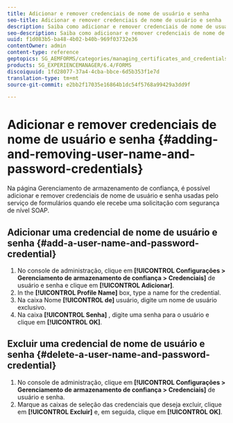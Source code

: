 ```yaml
---
title: Adicionar e remover credenciais de nome de usuário e senha
seo-title: Adicionar e remover credenciais de nome de usuário e senha
description: Saiba como adicionar e remover credenciais de nome de usuário e senha.
seo-description: Saiba como adicionar e remover credenciais de nome de usuário e senha.
uuid: f1d083b5-ba48-4b02-b40b-969f03732e36
contentOwner: admin
content-type: reference
geptopics: SG_AEMFORMS/categories/managing_certificates_and_credentials
products: SG_EXPERIENCEMANAGER/6.4/FORMS
discoiquuid: 1fd28077-37a4-4cba-bbce-6d5b353f1e7d
translation-type: tm+mt
source-git-commit: e2bb2f17035e16864b1dc54f5768a99429a3dd9f

---
```



# Adicionar e remover credenciais de nome de usuário e senha {#adding-and-removing-user-name-and-password-credentials}

Na página Gerenciamento de armazenamento de confiança, é possível adicionar e remover credenciais de nome de usuário e senha usadas pelo serviço de formulários quando ele recebe uma solicitação com segurança de nível SOAP.

## Adicionar uma credencial de nome de usuário e senha {#add-a-user-name-and-password-credential}

1. No console de administração, clique em **[!UICONTROL Configurações > Gerenciamento de armazenamento de confiança > Credenciais]** de usuário e senha e clique em **[!UICONTROL Adicionar]**.
1. In the **[!UICONTROL Profile Name]** box, type a name for the credential.
1. Na caixa Nome **[!UICONTROL de]** usuário, digite um nome de usuário exclusivo.
1. Na caixa **[!UICONTROL Senha]** , digite uma senha para o usuário e clique em **[!UICONTROL OK]**.

## Excluir uma credencial de nome de usuário e senha {#delete-a-user-name-and-password-credential}

1. No console de administração, clique em **[!UICONTROL Configurações > Gerenciamento de armazenamento de confiança > Credenciais]** de usuário e senha.
1. Marque as caixas de seleção das credenciais que deseja excluir, clique em **[!UICONTROL Excluir]** e, em seguida, clique em **[!UICONTROL OK]**.

